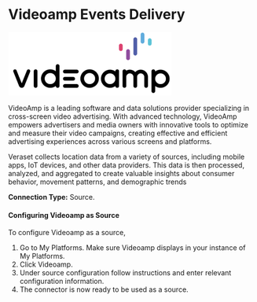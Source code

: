 # Videoamp Events Delivery

![](<.gitbook/assets/image (59).png>)

VideoAmp is a leading software and data solutions provider specializing in cross-screen video advertising. With advanced technology, VideoAmp empowers advertisers and media owners with innovative tools to optimize and measure their video campaigns, creating effective and efficient advertising experiences across various screens and platforms.

Veraset collects location data from a variety of sources, including mobile apps, IoT devices, and other data providers. This data is then processed, analyzed, and aggregated to create valuable insights about consumer behavior, movement patterns, and demographic trends

**Connection Type:** Source.

#### Configuring Videoamp as Source

To configure Videoamp as a source,

1. Go to My Platforms. Make sure Videoamp displays in your instance of My Platforms.
2. Click Videoamp.
3. Under source configuration follow instructions and enter relevant configuration information.
4. The connector is now ready to be used as a source.
